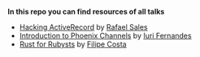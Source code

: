 **In this repo you can find resources of all talks**

* [Hacking ActiveRecord](hacking_active_record) by [Rafael Sales](https://github.com/rafaelsales)
* [Introduction to Phoenix Channels](phoenix_channels_introduction) by [Iuri Fernandes](https://github.com/iurifq)
* [Rust for Rubysts](rust_for_rubysts) by [Filipe Costa](https://github.com/filipebarcos)
